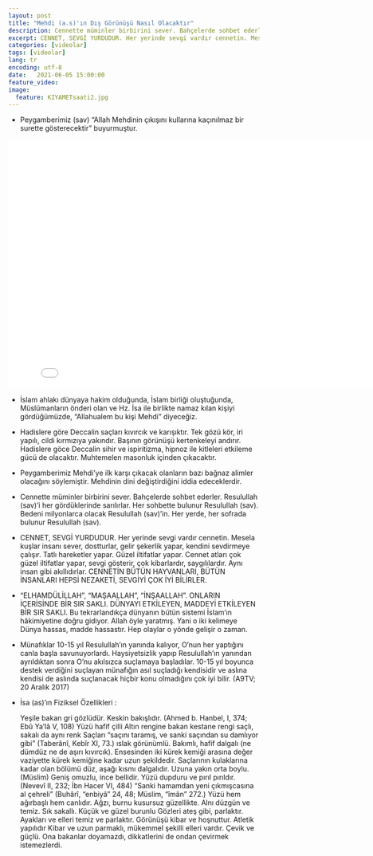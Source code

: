 ```yaml
---
layout: post
title: "Mehdi (a.s)'ın Dış Görünüşü Nasıl Olacaktır"
description: Cennette müminler birbirini sever. Bahçelerde sohbet ederler. Resulullah (sav)’i her gördüklerinde sarılırlar.
excerpt: CENNET, SEVGİ YURDUDUR. Her yerinde sevgi vardır cennetin. Mesela kuşlar insanı sever, dostturlar, gelir şekerlik yapar, kendini sevdirmeye çalışır.
categories: [videolar]
tags: [videolar]
lang: tr
encoding: utf-8
date:   2021-06-05 15:00:00
feature_video: 
image:
  feature: KIYAMETsaati2.jpg
---
```


- Peygamberimiz (sav) “Allah Mehdinin çıkışını kullarına kaçınılmaz bir surette gösterecektir” buyurmuştur.

<div class="responsive-wrap">
<iframe src="//e.pcloud.link/publink/show?code=XZ2VSVZC8UHko9mSQzHWJrQYinaVuOgsefy" scrolling="no" frameborder="0" width="820" height="500" allowfullscreen="true" webkitallowfullscreen="true" mozallowfullscreen="true"></iframe>
</div>


- İslam ahlakı dünyaya hakim olduğunda, İslam birliği oluştuğunda, Müslümanların önderi olan ve Hz. İsa ile birlikte namaz kılan kişiyi gördüğümüzde, “Allahualem bu kişi Mehdi” diyeceğiz. 

- Hadislere göre Deccalin saçları kıvırcık ve karışıktır. Tek gözü kör, iri yapılı, cildi kırmızıya yakındır. Başının görünüşü kertenkeleyi andırır. Hadislere göce Deccalin sihir ve ispiritizma, hipnoz ile kitleleri etkileme gücü de olacaktır. Muhtemelen masonluk içinden çıkacaktır.

- Peygamberimiz Mehdi’ye ilk karşı çıkacak olanların bazı bağnaz alimler olacağını söylemiştir. Mehdinin dini değiştirdiğini iddia edeceklerdir.

- Cennette müminler birbirini sever. Bahçelerde sohbet ederler. Resulullah (sav)’i her gördüklerinde sarılırlar. Her sohbette bulunur Resulullah (sav). Bedeni milyonlarca olacak Resulullah (sav)’in. Her yerde, her sofrada bulunur Resulullah (sav).


- CENNET, SEVGİ YURDUDUR. Her yerinde sevgi vardır cennetin. Mesela kuşlar insanı sever, dostturlar, gelir şekerlik yapar, kendini sevdirmeye çalışır. Tatlı hareketler yapar. Güzel iltifatlar yapar. Cennet atları çok güzel iltifatlar yapar, sevgi gösterir, çok kibarlardır, saygılılardır. Aynı insan gibi akıllıdırlar. CENNETİN BÜTÜN HAYVANLARI, BÜTÜN İNSANLARI HEPSİ NEZAKETİ, SEVGİYİ ÇOK İYİ BİLİRLER.

- “ELHAMDÜLİLLAH”, “MAŞAALLAH”, “İNŞAALLAH”. ONLARIN İÇERİSİNDE BİR SIR SAKLI. DÜNYAYI ETKİLEYEN, MADDEYİ ETKİLEYEN BİR SIR SAKLI. Bu tekrarlandıkça dünyanın bütün sistemi İslam’ın hâkimiyetine doğru gidiyor. Allah öyle yaratmış. Yani o iki kelimeye Dünya hassas, madde hassastır. Hep olaylar o yönde gelişir o zaman.

- Münafıklar 10-15 yıl Resulullah’ın yanında kalıyor, O’nun her yaptığını canla başla savunuyorlardı. Haysiyetsizlik yapıp Resulullah’ın yanından ayrıldıktan sonra O’nu akılsızca suçlamaya başladılar. 10-15 yıl boyunca destek verdiğini suçlayan münafığın asıl suçladığı kendisidir ve aslına kendisi de aslında suçlanacak hiçbir konu olmadığını çok iyi bilir. (A9TV; 20 Aralık 2017)

- İsa (as)’ın Fiziksel Özellikleri :

    Yeşile bakan gri gözlüdür.
    Keskin bakışlıdır. (Ahmed b. Hanbel, I, 374; Ebû Ya’lâ V, 108)
    Yüzü hafif çilli
    Altın rengine bakan kestane rengi saçlı, sakalı da aynı renk
    Saçları “saçını taramış, ve sanki saçından su damlıyor gibi” (Taberânî, Kebîr XI, 73.) ıslak görünümlü. 
    Bakımlı, hafif dalgalı (ne dümdüz ne de aşırı kıvırcık). 
    Ensesinden iki kürek kemiği arasına değer vaziyette kürek kemiğine kadar uzun şekildedir. 
    Saçlarının kulaklarına kadar olan bölümü düz, aşağı kısmı dalgalıdır.
    Uzuna yakın orta boylu. (Müslim)
    Geniş omuzlu, ince bellidir.
    Yüzü dupduru ve pırıl pırıldır. (Nevevî II, 232; İbn Hacer VI, 484)
    “Sanki hamamdan yeni çıkmışcasına al çehreli” (Buhârî, “enbiyâ” 24, 48; Müslim, “îmân” 272.)
    Yüzü hem ağırbaşlı hem canlıdır.
    Ağzı, burnu kusursuz güzellikte.
    Alnı düzgün ve temiz.
    Sık sakallı.
    Küçük ve güzel burunlu
    Gözleri ateş gibi, parlaktır.
    Ayakları ve elleri temiz ve parlaktır.
    Görünüşü kibar ve hoşnuttur.
    Atletik yapılıdır
    Kibar ve uzun parmaklı, mükemmel şekilli elleri vardır.
    Çevik ve güçlü.
    Ona bakanlar doyamazdı, dikkatlerini de ondan çevirmek istemezlerdi.

